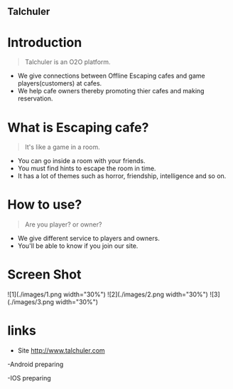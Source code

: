 ## Talchuler

# Introduction
> Talchuler is an O2O platform. 
- We give connections between Offline Escaping cafes and game players(customers) at cafes. 
- We help cafe owners thereby promoting thier cafes and making reservation.

# What is Escaping cafe?
> It's like a game in a room.
- You can go inside a room with your friends.
- You must find hints to escape the room in time. 
- It has a lot of themes such as horror, friendship, intelligence and so on.

# How to use?
> Are you player? or owner?
- We give different service to players and owners.
- You'll be able to know if you join our site.

# Screen Shot
![1](./images/1.png width="30%") 
![2](./images/2.png width="30%") 
![3](./images/3.png width="30%")

# links
- Site
 http://www.talchuler.com

-Android
 preparing
 
-IOS 
 preparing
